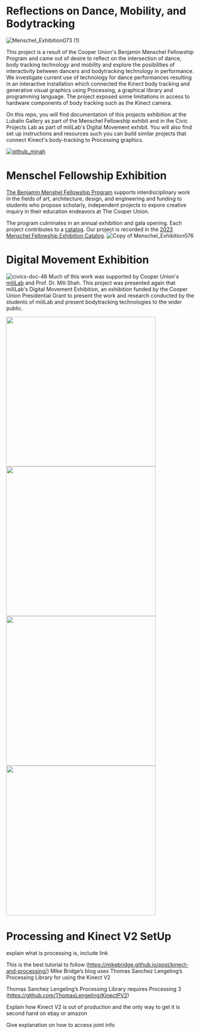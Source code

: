 # Reflections on Dance, Mobility, and Bodytracking
![Menschel_Exhibition073 (1)](https://user-images.githubusercontent.com/71452451/231338377-55c37385-0db7-4615-b4f7-b393ede7495b.jpg)

This project is a result of the Cooper Union's Benjamin Menschel Fellowship Program and came out of desire to reflect on the intersection of dance, body tracking technology and mobility and explore the posibilities of interactivity between dancers and bodytracking technology in performance. We investigate current use of technology for dance performances resulting in an interactive installation which connected the Kinect body tracking and generative visual graphics using Processing, a graphical library and programming language. The project exposed some limitations in access to hardware components of body tracking such as the Kinect camera.

On this repo, you will find documentation of this projects exhibition at the Lubalin Gallery as part of the Menschel Fellowship exhibit and in the Civic Projects Lab as part of miliLab's Digital Movement exhibit. You will also find set up instructions and resources such you can build similar projects that connect Kinect's body-tracking to Processing graphics.

[![github_minah](https://user-images.githubusercontent.com/71452451/232954180-97ce6a55-4aaa-4298-8c01-09a1279b4769.png)](https://www.youtube.com/watch?v=XrtT-O2CED0)

# Menschel Fellowship Exhibition
[The Benjamin Menshel Fellowship Program](https://cooper.edu/academics/research-fellowships/benjamin-menschel-fellowship-program) supports interdisciplinary work in the fields of art, architecture, design, and engineering and funding to students who propose scholarly, independent projects to expore creative inquiry in their education endeavors at The Cooper Union.

The program culminates in an annual exhibition and gala opening. Each project contributes to a [catalog](https://cooper.edu/academics/research-fellowships/menschel-catalogs). Our project is recorded in the [2023 Menschel Fellowship Exhibition Catalog](https://cooper.edu/sites/default/files/uploads/assets/development/menschel%20catalogue_ML.pdf).
![Copy of Menschel_Exhibition076](https://user-images.githubusercontent.com/71452451/231519182-ca767fbe-f395-4e59-a82e-5c7bd3d6bc57.jpg)


# Digital Movement Exhibition
![civics-doc-46](https://user-images.githubusercontent.com/71452451/232956643-9c1e74df-d4fe-4a30-b9cb-085809c439dd.jpg)
Much of this work was supported by Cooper Union's [miliLab](http://faculty.cooper.edu/mili/miliLab/index.html) and Prof. Dr. Mili Shah. This project was presented again that miliLab's Digital Movement Exhibition, an exhibition funded by the Cooper Union Presidential Grant to present the work and research conducted by the students of miliLab and present bodytracking technologies to the wider public.

<img src="https://user-images.githubusercontent.com/71452451/232956577-294b0f61-b825-4526-833b-7777d2e8071e.jpg" width="400"> <img src="https://user-images.githubusercontent.com/71452451/232956604-9d790fa0-b742-4fe5-b8a2-04866bbbe649.jpg" width="400">
<img src="https://user-images.githubusercontent.com/71452451/232956675-1d6aaa78-2791-44e4-83c2-869b474b91f1.jpg" width="400"> <img src="https://user-images.githubusercontent.com/71452451/232956680-ae278078-8efe-40d2-bfd3-c592b8966c46.jpg" width="400">


# Processing and Kinect V2 SetUp
explain what is processing is, include link

This is the best tutorial to follow (https://mikebridge.github.io/post/kinect-and-processing/)
Mike Bridge’s blog uses Thomas Sanchez Lengeling’s Processing Library for using the Kinect V2

Thomas Sanchez Lengeling’s Processing Library requires Processing 3 (https://github.com/ThomasLengeling/KinectPV2)

Explain how Kinect V2 is out of production and the only way to get it is second hand on ebay or amazon

Give explanation on how to access joint info
